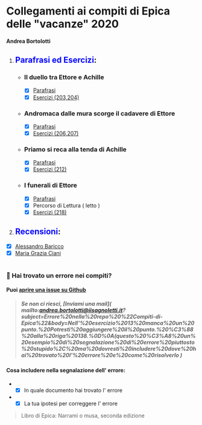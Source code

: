# Collegamenti ai compiti di Epica delle "vacanze" 2020
#### Andrea Bortolotti
1. ## <span style="color:blue">Parafrasi ed Esercizi</span>:
    * ### Il duello tra Ettore e Achille  
      - [x] [Parafrasi](Parafrasi/Il-duello-tra-Ettore-e-Achille.md)
      - [x] [Esercizi (203,204)](Esercizi/203-204.md)  
    * ### Andromaca dalle mura scorge il cadavere di Ettore  
      - [x] [Parafrasi](Parafrasi/Andromaca-dalle-mura-scorge-il-cadavere-di-Ettore.md)
      - [x] [Esercizi (206,207)](Esercizi/206-207.md)  
    * ### Priamo si reca alla tenda di Achille  
      - [x] [Parafrasi](Parafrasi/Priamo-si-reca-alla-tenda-di-Achille.md)
      - [x] [Esercizi (212)](Esercizi/212.md)  
    * ### I funerali di Ettore  
      - [x] [Parafrasi](Parafrasi/I-funerali-di-Ettore.md)
      - [x] Percorso di Lettura ( letto )
      - [x] [Esercizi (218)](Esercizi/218.md)  
2. ## <span style="color:blue">Recensioni</span>:  
 * [x] [Alessandro Baricco](Recensioni%20Iliade/Baricco.md)
 * [x] [Maria Grazia Ciani](Recensioni%20Iliade/Maria%20Grazia%20Ciani.md)
<br><br><span style="color:red">
### 🔴 Hai trovato un errore nei compiti?</span>
#### Puoi [aprire una issue su Github](https://github.com/bortox/Compiti-di-Epica/issues/new)
> ##### Se non ci riesci, [Inviami una mail]( mailto:andrea.bortolotti@iisagnoletti.it?subject=Errore%20nella%20repo%20%22Compiti-di-Epica%22&body=Nell'%20esercizio%2013%20manca%20un%20punto.%20Potresti%20aggiungere%20il%20punto.%20%C3%88%20alla%20riga%20138.%0D%0A(questo%20%C3%A8%20un%20esempio%20di%20segnalazione%20di%20errore%20piuttosto%20stupido%2C%20ma%20dovresti%20includere%20dove%20hai%20trovato%20l'%20errore%20e%20come%20risolverlo )
#### Cosa includere nella segnalazione dell' errore:
   * - [x] In quale documento hai trovato l' errore
   * - [x] La tua ipotesi per correggere l' errore
> Libro di Epica: Narrami o musa, seconda edizione

